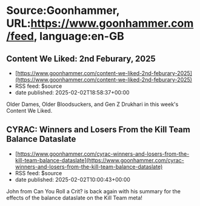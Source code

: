 # Source:Goonhammer, URL:https://www.goonhammer.com/feed, language:en-GB

## Content We Liked: 2nd Feburary, 2025
 - [https://www.goonhammer.com/content-we-liked-2nd-feburary-2025](https://www.goonhammer.com/content-we-liked-2nd-feburary-2025)
 - RSS feed: $source
 - date published: 2025-02-02T18:58:37+00:00

Older Dames, Older Bloodsuckers, and Gen Z Drukhari in this week's Content We Liked.

## CYRAC: Winners and Losers From the Kill Team Balance Dataslate
 - [https://www.goonhammer.com/cyrac-winners-and-losers-from-the-kill-team-balance-dataslate](https://www.goonhammer.com/cyrac-winners-and-losers-from-the-kill-team-balance-dataslate)
 - RSS feed: $source
 - date published: 2025-02-02T10:00:43+00:00

John from Can You Roll a Crit? is back again with his summary for the effects of the balance dataslate on the Kill Team meta!

